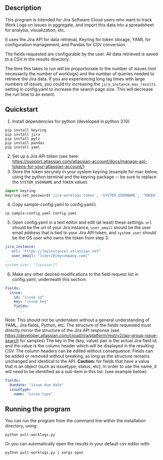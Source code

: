 ## Description
This program is intended for Jira Software Cloud users who want to track Work Logs on issues in aggregate, and
import this data into a spreadsheet for analysis, visualization, etc.

It uses the Jira API for data retrieval, Keyring for token storage, YAML for configuration management, and Pandas for 
CSV conversion.

The fields requested are configurable by the user. All data retrieved is saved to a CSV in the results directory.

The time this takes to run will be proportionate to the number of issues (not necessarily the number of worklogs) and
the number of queries needed to retrieve the Jira data. If you are experiencing long lag times with large numbers of
issues, you could try increasing the `jira_instance.max_results` setting in config.yaml to increase the search page size.
This will decrease the run time to an extent.

## Quickstart

1. Install dependencies for python (developed in python 3.10)
```shell
pip install keyring
pip install jira
pip install pytz
pip install pandas
pip install yaml
```
2. Set up a Jira API token (see here: https://support.atlassian.com/atlassian-account/docs/manage-api-tokens-for-your-atlassian-account/)
3. Store the token securely in your system keyring (example for mac below, using the python terminal and the keyring 
package -- be sure to replace the `SYSTEM_USERNAME` and `TOKEN` values
```python
import keyring
keyring.set_password('jira-worklogs.token', 'SYSTEM_USERNAME', 'TOKEN')
```
4. Copy sample-config.yaml to config.yaml:\
```shell
cp sample-config.yaml config.yaml
```
5. Open config.yaml in a text editor and edit (at least) these settings. `url` should be the url of your Jira instance,
`user_email` should be the user email address that is tied to your Jira API token, and `system_user` should be the OS
user who owns the token from step 3. 
```yaml
jira_instance:
   url: "https://[myinstance].atlassian.net"
   user_email: "[user]@[mycompany.com]"
...
system_user: "[sysuser]"
```
6. Make any other desired modifications to the field request list in config.yaml, underneath this section:
```yaml
fields:
  issue:
    id: "issue id"
    key: "issue key"
    fields:
      ...
```
Note: This should not be undertaken without a general understanding of YAML, Jira fields, Python, etc. The structure of 
the fields requested must directly mirror the structure of the Jira API response 
(see https://developer.atlassian.com/cloud/jira/platform/rest/v2/api-group-issue-search for samples) The key in the 
(key, value) pair is the actual Jira field id, and the value is the column header which will be displayed in the 
resulting CSV. The column headers can be edited without consequence. Fields can be added or removed without breaking, 
as long as the structure remains unchanged and identical to the API. **Caution:** for fields that have a value that is an 
object (such as issuetype, status, etc), in order to use the name, it will need to be identified as a sub-item in 
this list. (see example below)
```yaml
fields:
  duedate: "issue due date"
  issuetype:
    name: "issue type"
```

## Running the program
You can run the program from the command line within the installation directory, using:
```shell
python pull-worklogs.py
```
Or you can automatically open the results in your default csv editor with:
```shell
python pull-worklogs.py | xargs open
```
